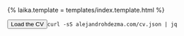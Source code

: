 {%
	laika.template = templates/index.template.html
%}

<pre><button>Load the CV</button><code class="language-bash">curl -sS alejandrohdezma.com/cv.json | jq</code></pre>
